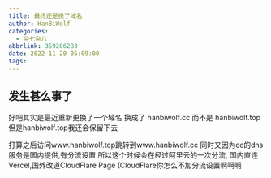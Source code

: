 ```yaml
---
title: 最终还是换了域名
author: HanBiWolf
categories:
  - 杂七杂八
abbrlink: 359206283
date: 2022-11-20 05:09:00
tags:
---
```


## 发生甚么事了
好吧其实是最近重新更换了一个域名
换成了 hanbiwolf.cc 而不是 hanbiwolf.top
但是hanbiwolf.top我还会保留下去

打算之后访问www.hanbiwolf.top跳转到www.hanbiwolf.cc
同时又因为cc的dns服务是国内提供,有分流设置
所以这个时候会在经过阿里云的一次分流,
国内直连Vercel,国外改道CloudFlare Page
(CloudFlare你怎么不加分流设置啊啊啊